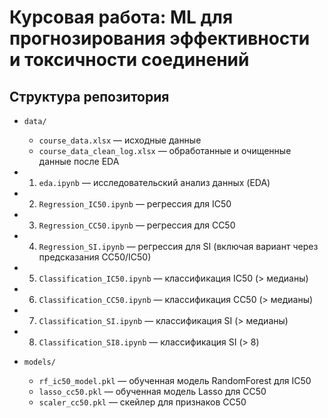 # Курсовая работа: ML для прогнозирования эффективности и токсичности соединений

## Структура репозитория

  - `data/`  
    - `course_data.xlsx` — исходные данные
    - `course_data_clean_log.xlsx` — обработанные и очищенные данные после EDA


  - 1) `eda.ipynb` — исследовательский анализ данных (EDA)
  - 2) `Regression_IC50.ipynb` — регрессия для IC50
  - 3) `Regression_CC50.ipynb` — регрессия для CC50
  - 4) `Regression_SI.ipynb` — регрессия для SI (включая вариант через предсказания CC50/IC50)
  - 5) `Classification_IC50.ipynb` — классификация IC50 (> медианы)
  - 6) `Classification_CC50.ipynb` — классификация CC50 (> медианы)
  - 7) `Classification_SI.ipynb` — классификация SI (> медианы)
  - 8) `Classification_SI8.ipynb` — классификация SI (> 8)

  - `models/`
    - `rf_ic50_model.pkl` — обученная модель RandomForest для IC50
    - `lasso_cc50.pkl` — обученная модель Lasso для CC50
    - `scaler_cc50.pkl` — скейлер для признаков CC50